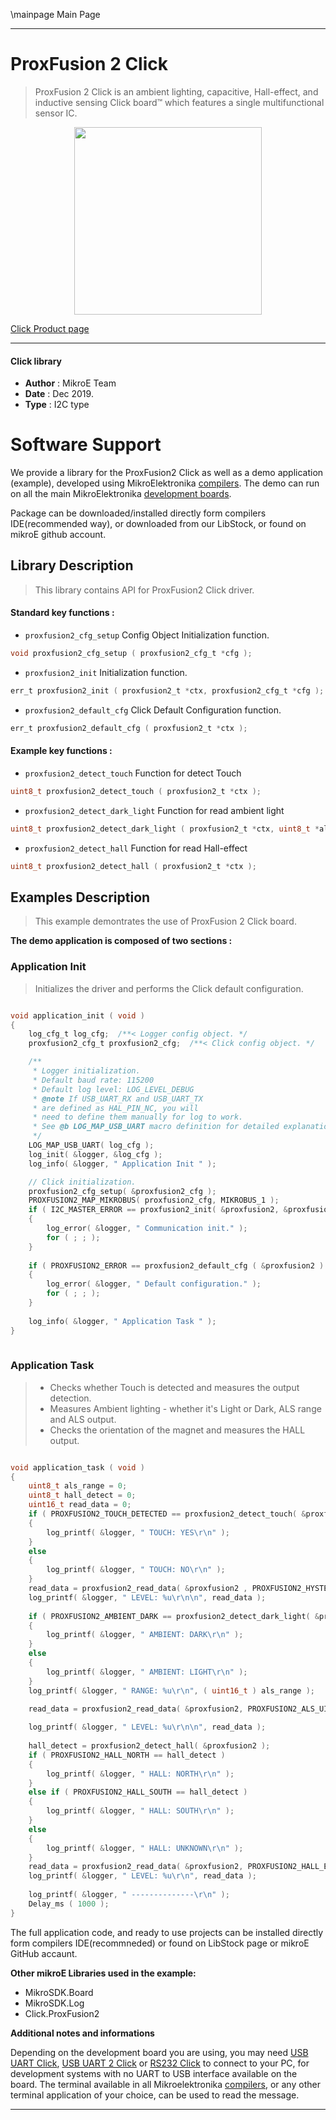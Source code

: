 \mainpage Main Page
 
---
# ProxFusion 2 Click

> ProxFusion 2 Click is an ambient lighting, capacitive, Hall-effect, and inductive sensing Click board™ which features a single multifunctional sensor IC. 

<p align="center">
  <img src="https://download.mikroe.com/images/click_for_ide/proxfusion2_click.png" height=300px>
</p>

[Click Product page](https://www.mikroe.com/proxfusion-2-click)

---


#### Click library 

- **Author**        : MikroE Team
- **Date**          : Dec 2019.
- **Type**          : I2C type


# Software Support

We provide a library for the ProxFusion2 Click 
as well as a demo application (example), developed using MikroElektronika 
[compilers](https://shop.mikroe.com/compilers). 
The demo can run on all the main MikroElektronika [development boards](https://shop.mikroe.com/development-boards).

Package can be downloaded/installed directly form compilers IDE(recommended way), or downloaded from our LibStock, or found on mikroE github account. 

## Library Description

> This library contains API for ProxFusion2 Click driver.

#### Standard key functions :

- `proxfusion2_cfg_setup` Config Object Initialization function.
```c
void proxfusion2_cfg_setup ( proxfusion2_cfg_t *cfg ); 
```

- `proxfusion2_init` Initialization function.
```c
err_t proxfusion2_init ( proxfusion2_t *ctx, proxfusion2_cfg_t *cfg );
```

- `proxfusion2_default_cfg` Click Default Configuration function.
```c
err_t proxfusion2_default_cfg ( proxfusion2_t *ctx );
```

#### Example key functions :

- `proxfusion2_detect_touch` Function for detect Touch
```c
uint8_t proxfusion2_detect_touch ( proxfusion2_t *ctx );
```

- `proxfusion2_detect_dark_light` Function for read ambient light
```c
uint8_t proxfusion2_detect_dark_light ( proxfusion2_t *ctx, uint8_t *als_range );
```

- `proxfusion2_detect_hall` Function for read Hall-effect 
```c
uint8_t proxfusion2_detect_hall ( proxfusion2_t *ctx );
```

## Examples Description

> This example demontrates the use of ProxFusion 2 Click board.

**The demo application is composed of two sections :**

### Application Init 

> Initializes the driver and performs the Click default configuration.

```c

void application_init ( void )
{
    log_cfg_t log_cfg;  /**< Logger config object. */
    proxfusion2_cfg_t proxfusion2_cfg;  /**< Click config object. */

    /** 
     * Logger initialization.
     * Default baud rate: 115200
     * Default log level: LOG_LEVEL_DEBUG
     * @note If USB_UART_RX and USB_UART_TX 
     * are defined as HAL_PIN_NC, you will 
     * need to define them manually for log to work. 
     * See @b LOG_MAP_USB_UART macro definition for detailed explanation.
     */
    LOG_MAP_USB_UART( log_cfg );
    log_init( &logger, &log_cfg );
    log_info( &logger, " Application Init " );

    // Click initialization.
    proxfusion2_cfg_setup( &proxfusion2_cfg );
    PROXFUSION2_MAP_MIKROBUS( proxfusion2_cfg, MIKROBUS_1 );
    if ( I2C_MASTER_ERROR == proxfusion2_init( &proxfusion2, &proxfusion2_cfg ) )
    {
        log_error( &logger, " Communication init." );
        for ( ; ; );
    }
    
    if ( PROXFUSION2_ERROR == proxfusion2_default_cfg ( &proxfusion2 ) )
    {
        log_error( &logger, " Default configuration." );
        for ( ; ; );
    }
    
    log_info( &logger, " Application Task " );
}
  
```

### Application Task

> - Checks whether Touch is detected and measures the output detection.
> - Measures Ambient lighting - whether it's Light or Dark, ALS range and ALS output.
> - Checks the orientation of the magnet and measures the HALL output.

```c

void application_task ( void )
{
    uint8_t als_range = 0;
    uint8_t hall_detect = 0;
    uint16_t read_data = 0;
    if ( PROXFUSION2_TOUCH_DETECTED == proxfusion2_detect_touch( &proxfusion2 ) )
    {
        log_printf( &logger, " TOUCH: YES\r\n" );
    }
    else
    {
        log_printf( &logger, " TOUCH: NO\r\n" );
    }
    read_data = proxfusion2_read_data( &proxfusion2 , PROXFUSION2_HYSTERESIS_UI_OUTPUT );
    log_printf( &logger, " LEVEL: %u\r\n\n", read_data );
 
    if ( PROXFUSION2_AMBIENT_DARK == proxfusion2_detect_dark_light( &proxfusion2, &als_range ) )
    {
        log_printf( &logger, " AMBIENT: DARK\r\n" );
    }
    else
    {
        log_printf( &logger, " AMBIENT: LIGHT\r\n" );
    }
    log_printf( &logger, " RANGE: %u\r\n", ( uint16_t ) als_range );
 
    read_data = proxfusion2_read_data( &proxfusion2, PROXFUSION2_ALS_UI_OUTPUT );

    log_printf( &logger, " LEVEL: %u\r\n\n", read_data );
 
    hall_detect = proxfusion2_detect_hall( &proxfusion2 );
    if ( PROXFUSION2_HALL_NORTH == hall_detect )
    {
        log_printf( &logger, " HALL: NORTH\r\n" );
    }
    else if ( PROXFUSION2_HALL_SOUTH == hall_detect )
    {
        log_printf( &logger, " HALL: SOUTH\r\n" );
    }
    else
    {
        log_printf( &logger, " HALL: UNKNOWN\r\n" );
    }
    read_data = proxfusion2_read_data( &proxfusion2, PROXFUSION2_HALL_EFFECT_UI_OUTPUT );
    log_printf( &logger, " LEVEL: %u\r\n", read_data );
    
    log_printf( &logger, " --------------\r\n" );
    Delay_ms ( 1000 );
}

```


The full application code, and ready to use projects can be  installed directly form compilers IDE(recommneded) or found on LibStock page or mikroE GitHub accaunt.

**Other mikroE Libraries used in the example:** 

- MikroSDK.Board
- MikroSDK.Log
- Click.ProxFusion2

**Additional notes and informations**

Depending on the development board you are using, you may need 
[USB UART Click](https://shop.mikroe.com/usb-uart-click), 
[USB UART 2 Click](https://shop.mikroe.com/usb-uart-2-click) or 
[RS232 Click](https://shop.mikroe.com/rs232-click) to connect to your PC, for 
development systems with no UART to USB interface available on the board. The 
terminal available in all Mikroelektronika 
[compilers](https://shop.mikroe.com/compilers), or any other terminal application 
of your choice, can be used to read the message.



---
